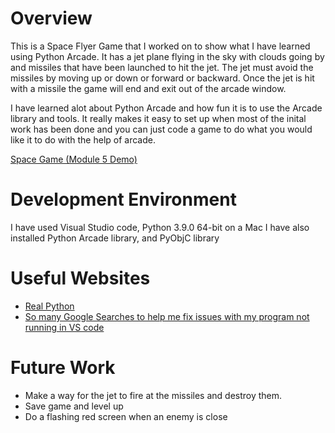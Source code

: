 # Overview
This is a Space Flyer Game that I worked on to show what I have learned using Python Arcade.
It has a jet plane flying in the sky with clouds going by and missiles that have been launched to 
hit the jet. The jet must avoid the missiles by moving up or down or forward or backward.
Once the jet is hit with a missile the game will end and exit out of the arcade window.

I have learned alot about Python Arcade and how fun it is to use the Arcade library and tools. It 
really makes it easy to set up when most of the inital work has been done and you can just code a game
to do what you would like it to do with the help of arcade.


[Space Game (Module 5 Demo)](hhttps://youtu.be/8Tohh2erjO0)

# Development Environment

I have used Visual Studio code, Python 3.9.0 64-bit on a Mac
I have also installed Python Arcade library, and PyObjC library


# Useful Websites

* [Real Python](https://realpython.com/arcade-python-game-framework/)
* [So many Google Searches to help me fix issues with my program not running in VS code](Google)

# Future Work

* Make a way for the jet to fire at the missiles and destroy them.
* Save game and level up
* Do a flashing red screen when an enemy is close

